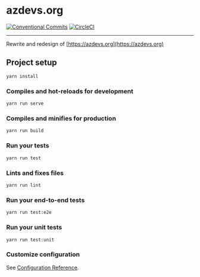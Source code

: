 # azdevs.org

[![Conventional Commits](https://img.shields.io/badge/Conventional%20Commits-1.0.0-yellow.svg)](https://conventionalcommits.org) [![CircleCI](https://circleci.com/gh/azdevs/azdevs.org.svg?style=svg)](https://circleci.com/gh/azdevs/azdevs.org)

---

Rewrite and redesign of [https://azdevs.org](https://azdevs.org)

## Project setup
```
yarn install
```

### Compiles and hot-reloads for development
```
yarn run serve
```

### Compiles and minifies for production
```
yarn run build
```

### Run your tests
```
yarn run test
```

### Lints and fixes files
```
yarn run lint
```

### Run your end-to-end tests
```
yarn run test:e2e
```

### Run your unit tests
```
yarn run test:unit
```

### Customize configuration
See [Configuration Reference](https://cli.vuejs.org/config/).
